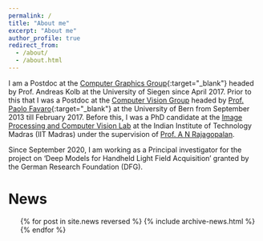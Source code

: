 ```yaml
---
permalink: /
title: "About me"
excerpt: "About me"
author_profile: true
redirect_from:
  - /about/
  - /about.html
---
```


I am a Postdoc at the [Computer Graphics Group](https://www.cg.informatik.uni-siegen.de/en){:target="\_blank"} headed by Prof. Andreas Kolb at the University of Siegen since April 2017.   Prior to this that I was a Postdoc at the [Computer Vision Group](https://www.cvg.unibe.ch/) headed by  [Prof. Paolo Favaro](https://www.cvg.unibe.ch/people/favaro){:target="\_blank"} at the University of Bern from September 2013 till February 2017. Before this, I was a PhD candidate at the [Image Processing and Computer Vision Lab](https://www.ee.iitm.ac.in/ipcvlab) at the Indian Institute of Technology Madras (IIT Madras) under the supervision of [Prof. A N Rajagopalan](https://www.ee.iitm.ac.in/~raju/).


Since September 2020, I am working as a Principal investigator for the project on ‘Deep Models for Handheld Light Field Acquisition’ granted by the German Research Foundation (DFG).

News
======
  <ul>{% for post in site.news reversed %}
    {% include archive-news.html %}
  {% endfor %}</ul>
